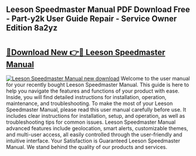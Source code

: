 ## Leeson Speedmaster Manual PDF Download Free - Part-y2k User Guide Repair - Service Owner Edition 8a2yz

# <h2><a href="http://bc15255.oget.top/?id=Leeson+Speedmaster+Manual">🔗Download New 👉🔴 Leeson Speedmaster Manual</a></h2>

[![Leeson Speedmaster Manual new download](https://i.imgur.com/5g1atiW.png)](http://bc15255.oget.top/?id=Leeson+Speedmaster+Manual)
Welcome to the user manual for your recently bought Leeson Speedmaster Manual. This guide is here to help you navigate the features and functions of your product with ease. Inside, you will find detailed instructions for installation, operation, maintenance, and troubleshooting. To make the most of your Leeson Speedmaster Manual, please read this user manual carefully before use. It includes clear instructions for installation, setup, and operation, as well as troubleshooting tips for common issues. Leeson Speedmaster Manual advanced features include geolocation, smart alerts, customizable themes, and multi-user access, all easily controlled through the user-friendly and intuitive interface. Your Satisfaction is Guaranteed Leeson Speedmaster Manual. We stand behind the quality of our products and services.
